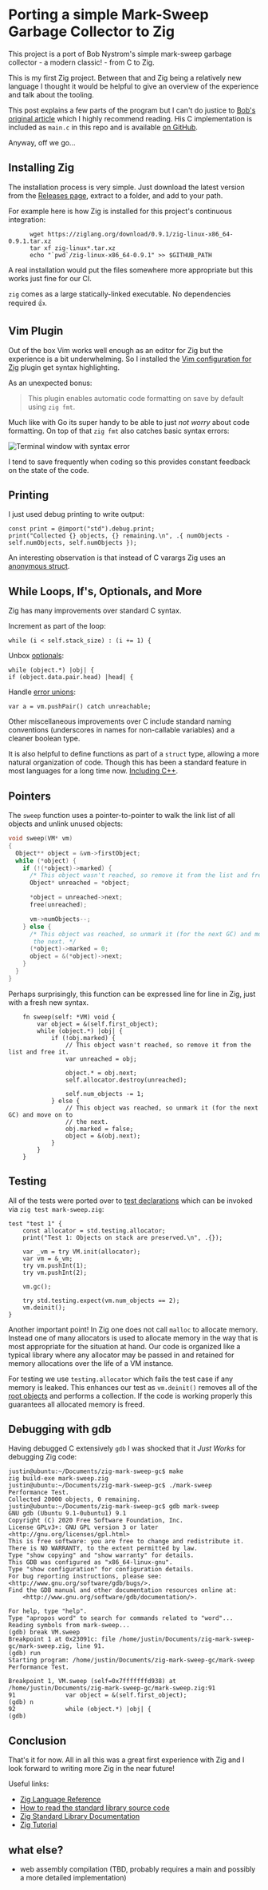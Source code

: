 # Porting a simple Mark-Sweep Garbage Collector to Zig

This project is a port of Bob Nystrom's simple mark-sweep garbage collector - a modern classic! - from C to Zig. 

This is my first Zig project. Between that and Zig being a relatively new language I thought it would be helpful to give an overview of the experience and talk about the tooling.

This post explains a few parts of the program but I can't do justice to [Bob's original article](https://journal.stuffwithstuff.com/2013/12/08/babys-first-garbage-collector/) which I highly recommend reading. His C implementation is included as `main.c` in this repo and is available [on GitHub](https://github.com/munificent/mark-sweep).

Anyway, off we go...

## Installing Zig

The installation process is very simple. Just download the latest version from the [Releases page](https://ziglang.org/download/), extract to a folder, and add to your path.

For example here is how Zig is installed for this project's continuous integration: 

          wget https://ziglang.org/download/0.9.1/zig-linux-x86_64-0.9.1.tar.xz
          tar xf zig-linux*.tar.xz
          echo "`pwd`/zig-linux-x86_64-0.9.1" >> $GITHUB_PATH

A real installation would put the files somewhere more appropriate but this works just fine for our CI.

`zig` comes as a large statically-linked executable. No dependencies required :thumbsup:.

## Vim Plugin

Out of the box Vim works well enough as an editor for Zig but the experience is a bit underwhelming. So I installed the [Vim configuration for Zig](https://github.com/ziglang/zig.vim) plugin get syntax highlighting.

As an unexpected bonus:

> This plugin enables automatic code formatting on save by default using `zig fmt`.

Much like with Go its super handy to be able to just *not worry* about code formatting. On top of that `zig fmt` also catches basic syntax errors:

![Terminal window with syntax error](zig-fmt-syntax-error.webp "Terminal window with syntax error")

I tend to save frequently when coding so this provides constant feedback on the state of the code.

## Printing

I just used debug printing to write output:

    const print = @import("std").debug.print;
    print("Collected {} objects, {} remaining.\n", .{ numObjects - self.numObjects, self.numObjects });

An interesting observation is that instead of C varargs Zig uses an [anonymous struct](https://ziglang.org/documentation/master/#Anonymous-List-Literals). 

## While Loops, If's, Optionals, and More

Zig has many improvements over standard C syntax.

Increment as part of the loop:

    while (i < self.stack_size) : (i += 1) {

Unbox [optionals](https://ziglang.org/documentation/master/#Optionals):

    while (object.*) |obj| {
    if (object.data.pair.head) |head| {

Handle [error unions](https://ziglang.org/documentation/master/#Error-Union-Type):

    var a = vm.pushPair() catch unreachable;

Other miscellaneous improvements over C include standard naming conventions (underscores in names for non-callable variables) and a cleaner boolean type.

It is also helpful to define functions as part of a `struct` type, allowing a more natural organization of code. Though this has been a standard feature in most languages for a long time now. [Including C++](https://stackoverflow.com/a/13125960/101258).
## Pointers

The `sweep` function uses a pointer-to-pointer to walk the link list of all objects and unlink unused objects:

```c
void sweep(VM* vm)
{
  Object** object = &vm->firstObject;
  while (*object) {
    if (!(*object)->marked) {
      /* This object wasn't reached, so remove it from the list and free it. */
      Object* unreached = *object;

      *object = unreached->next;
      free(unreached);

      vm->numObjects--;
    } else {
      /* This object was reached, so unmark it (for the next GC) and move on to
       the next. */
      (*object)->marked = 0;
      object = &(*object)->next;
    }
  }
}
```

Perhaps surprisingly, this function can be expressed line for line in Zig, just with a fresh new syntax. 

```zig
    fn sweep(self: *VM) void {
        var object = &(self.first_object);
        while (object.*) |obj| {
            if (!obj.marked) {
                // This object wasn't reached, so remove it from the list and free it.
                var unreached = obj;

                object.* = obj.next;
                self.allocator.destroy(unreached);

                self.num_objects -= 1;
            } else {
                // This object was reached, so unmark it (for the next GC) and move on to
                // the next.
                obj.marked = false;
                object = &(obj.next);
            }
        }
    }
```

## Testing

All of the tests were ported over to [test declarations](https://ziglang.org/documentation/master/#Zig-Test) which can be invoked via `zig test mark-sweep.zig`:

```zig
test "test 1" {
    const allocator = std.testing.allocator;
    print("Test 1: Objects on stack are preserved.\n", .{});

    var _vm = try VM.init(allocator);
    var vm = &_vm;
    try vm.pushInt(1);
    try vm.pushInt(2);

    vm.gc();

    try std.testing.expect(vm.num_objects == 2);
    vm.deinit();
}
```

Another important point! In Zig one does not call `malloc` to allocate memory. Instead one of many allocators is used to allocate memory in the way that is most appropriate for the situation at hand. Our code is organized like a typical library where any allocator may be passed in and retained for memory allocations over the life of a VM instance. 

For testing we use `testing.allocator` which fails the test case if any memory is leaked. This enhances our test as `vm.deinit()` removes all of the [root objects](https://www.memorymanagement.org/glossary/r.html#term-root) and performs a collection. If the code is working properly this guarantees all allocated memory is freed.

## Debugging with gdb

Having debugged C extensively `gdb` I was shocked that it *Just Works* for debugging Zig code: 

```shell
justin@ubuntu:~/Documents/zig-mark-sweep-gc$ make
zig build-exe mark-sweep.zig
justin@ubuntu:~/Documents/zig-mark-sweep-gc$ ./mark-sweep 
Performance Test.
Collected 20000 objects, 0 remaining.
justin@ubuntu:~/Documents/zig-mark-sweep-gc$ gdb mark-sweep 
GNU gdb (Ubuntu 9.1-0ubuntu1) 9.1
Copyright (C) 2020 Free Software Foundation, Inc.
License GPLv3+: GNU GPL version 3 or later <http://gnu.org/licenses/gpl.html>
This is free software: you are free to change and redistribute it.
There is NO WARRANTY, to the extent permitted by law.
Type "show copying" and "show warranty" for details.
This GDB was configured as "x86_64-linux-gnu".
Type "show configuration" for configuration details.
For bug reporting instructions, please see:
<http://www.gnu.org/software/gdb/bugs/>.
Find the GDB manual and other documentation resources online at:
    <http://www.gnu.org/software/gdb/documentation/>.

For help, type "help".
Type "apropos word" to search for commands related to "word"...
Reading symbols from mark-sweep...
(gdb) break VM.sweep
Breakpoint 1 at 0x23091c: file /home/justin/Documents/zig-mark-sweep-gc/mark-sweep.zig, line 91.
(gdb) run
Starting program: /home/justin/Documents/zig-mark-sweep-gc/mark-sweep 
Performance Test.

Breakpoint 1, VM.sweep (self=0x7fffffffd938) at /home/justin/Documents/zig-mark-sweep-gc/mark-sweep.zig:91
91              var object = &(self.first_object);
(gdb) n
92              while (object.*) |obj| {
(gdb) 
```

## Conclusion

That's it for now. All in all this was a great first experience with Zig and I look forward to writing more Zig in the near future!

Useful links:

- [Zig Language Reference](https://ziglang.org/documentation/master/)
- [How to read the standard library source code](https://github.com/ziglang/zig/wiki/How-to-read-the-standard-library-source-code)
- [Zig Standard Library Documentation](https://ziglang.org/documentation/master/std/)
- [Zig Tutorial](https://ziglearn.org/)

## what else?

- web assembly compilation (TBD, probably requires a main and possibly a more detailed implementation)

